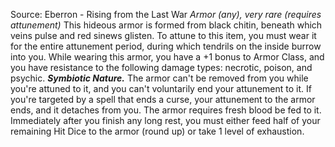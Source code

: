 Source: Eberron - Rising from the Last War
*Armor (any), very rare (requires attunement)*
This hideous armor is formed from black chitin, beneath which veins pulse and red sinews glisten. To attune to this item, you must wear it for the entire attunement period, during which tendrils on the inside burrow into you.
While wearing this armor, you have a +1 bonus to Armor Class, and you have resistance to the following damage types: necrotic, poison, and psychic.
***Symbiotic Nature.*** The armor can't be removed from you while you're attuned to it, and you can't voluntarily end your attunement to it. If you're targeted by a spell that ends a curse, your attunement to the armor ends, and it detaches from you.
The armor requires fresh blood be fed to it. Immediately after you finish any long rest, you must either feed half of your remaining Hit Dice to the armor (round up) or take 1 level of exhaustion.
